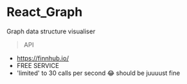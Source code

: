 # React_Graph

Graph data structure visualiser

> API

- https://finnhub.io/
- FREE SERVICE
- 'limited' to 30 calls per second 😂 should be juuuust fine
